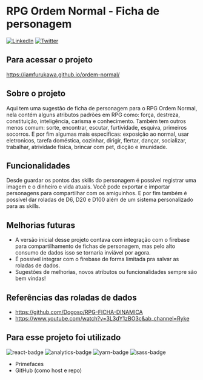 # RPG Ordem Normal - Ficha de personagem

[![LinkedIn][linkedin-shield]][linkedin-url]
[![Twitter][twitter-shield]][twitter-url]

## Para acessar o projeto
https://iamfurukawa.github.io/ordem-normal/
## Sobre o projeto
Aqui tem uma sugestão de ficha de personagem para o RPG Ordem Normal, nela contém alguns atributos padrões em RPG como: força, destreza, constituição, inteligência, carisma e conhecimento. Também tem outros menos comum: sorte, encontrar, escutar, furtividade, esquiva, primeiros socorros. E por fim algumas mais especificas: exposição ao normal, usar eletronicos, tarefa doméstica, cozinhar, dirigir, flertar, dançar, socializar, trabalhar, atrividade fisica, brincar com pet, dicção e imunidade.
&nbsp;
## Funcionalidades
Desde guardar os pontos das skills do personagem é possível registrar uma imagem e o dinheiro e vida atuais. Você pode exportar e importar personagens para compartilhar com os amiguinhos. E por fim também é possível dar roladas de D6, D20 e D100 além de um sistema personalizado para as skills.
&nbsp;
## Melhorias futuras
 - A versão inicial desse projeto contava com integração com o firebase para compartilhamento de fichas de personagem, mas pelo alto consumo de dados isso se tornaria inviável por agora.
 - É possível integrar com o firebase de forma limitada pra salvar as roladas de dados.
 - Sugestões de melhorias, novos atributos ou funcionalidades sempre são bem vindas!
## Referências das roladas de dados
 - https://github.com/Dogoso/RPG-FICHA-DINAMICA
 - https://www.youtube.com/watch?v=3L3dY1zBO3c&ab_channel=Ryke
&nbsp;
## Para esse projeto foi utilizado
 ![react-badge]
 ![analytics-badge]
 ![yarn-badge]
 ![sass-badge]
 - Primefaces
 - GitHub (como host e repo)


[linkedin-shield]: https://img.shields.io/badge/-LinkedIn-black.svg?style=for-the-badge&logo=linkedin&colorB=555
[linkedin-url]: https://www.linkedin.com/in/iamfurukawa/

[twitter-shield]: https://img.shields.io/badge/Twitter-1DA1F2?style=for-the-badge&logo=twitter&logoColor=white
[twitter-url]: https://twitter.com/iamfurukawaa

[react-badge]: https://img.shields.io/badge/React-20232A?style=for-the-badge&logo=react&logoColor=61DAFB
[yarn-badge]: https://img.shields.io/badge/Yarn-2C8EBB?style=for-the-badge&logo=yarn&logoColor=white
[analytics-badge]: https://img.shields.io/badge/Google%20Analytics-E37400?style=for-the-badge&logo=google%20analytics&logoColor=white
[sass-badge]: https://img.shields.io/badge/Sass-CC6699?style=for-the-badge&logo=sass&logoColor=white